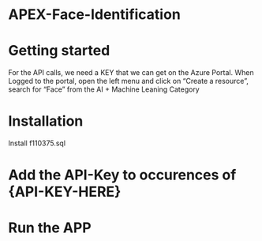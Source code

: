 # APEX-Face-Identification

# Getting started
For the API calls, we need a KEY that we can get on the Azure Portal. When Logged to the portal, open the left menu and click on “Create a resource”, search for “Face” from the AI + Machine Leaning Category

# Installation
Install f110375.sql

# Add the API-Key to occurences of {API-KEY-HERE}

# Run the APP

